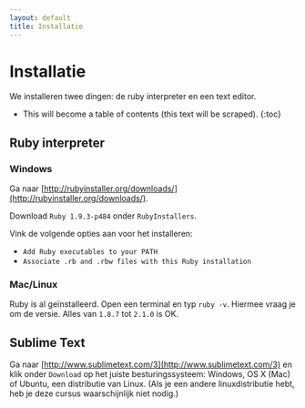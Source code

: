 ```yaml
---
layout: default
title: Installatie
---
```


# Installatie

We installeren twee dingen: de ruby interpreter en een text editor. 

* This will become a table of contents (this text will be scraped).
{:toc}

## Ruby interpreter
### Windows
Ga naar [http://rubyinstaller.org/downloads/](http://rubyinstaller.org/downloads/).

Download `Ruby 1.9.3-p484` onder `RubyInstallers`.

Vink de volgende opties aan voor het installeren:
* `Add Ruby executables to your PATH`
* `Associate .rb and .rbw files with this Ruby installation`

### Mac/Linux
Ruby is al geïnstalleerd. Open een terminal en typ `ruby -v`. Hiermee vraag je om de versie. Alles van `1.8.7` tot `2.1.0` is OK.

## Sublime Text
Ga naar [http://www.sublimetext.com/3](http://www.sublimetext.com/3) en klik onder `Download` op het juiste besturingssysteem: Windows, OS X (Mac) of Ubuntu, een distributie van Linux. (Als je een andere linuxdistributie hebt, heb je deze cursus waarschijnlijk niet nodig.) 





